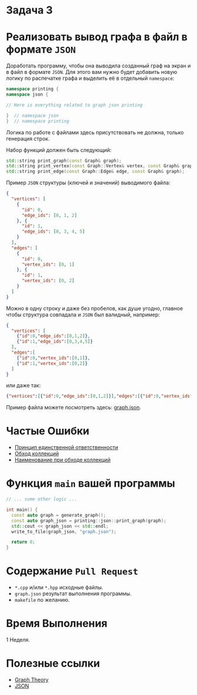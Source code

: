 # Задача 3

# Реализовать вывод графа в файл в формате `JSON`

Доработать программу, чтобы она выводила созданный граф на экран и в файл в формате `JSON`.
Для этого вам нужно будет добавить новую логику по распечатке графа и выделить её в отдельный `namespace`:
```cpp
namespace printing {
namespace json {

// Here is everything related to graph json printing

}  // namespace json
}  // namespace printing
```
Логика по работе с файлами здесь присутствовать не должна, только генерация строк.

Набор функций должен быть следующий:
```cpp
std::string print_graph(const Graph& graph);
std::string print_vertex(const Graph::Vertex& vertex, const Graph& graph);
std::string print_edge(const Graph::Edge& edge, const Graph& graph);
```

Пример `JSON` структуры (ключей и значений) выводимого файла:
```json
{
  "vertices": [
    {
      "id": 0,
      "edge_ids": [0, 1, 2]
    }, {
      "id": 1,
      "edge_ids": [0, 3, 4, 5]
    }
  ],
  "edges": [
    {
      "id": 0,
      "vertex_ids": [0, 1]
    }, {
      "id": 1,
      "vertex_ids": [0, 2]
    }
  ]
}
```

Можно в одну строку и даже без пробелов, как душе угодно, главное чтобы структура совпадала и `JSON` был валидный, например:
```json
{
  "vertices": [
    {"id":0,"edge_ids":[0,1,2]},
    {"id":1,"edge_ids":[0,3,4,5]}
  ],
  "edges":[
    {"id":0,"vertex_ids":[0,1]},
    {"id":1,"vertex_ids":[0,2]}
  ]
}
```

или даже так:
```json
{"vertices":[{"id":0,"edge_ids":[0,1,2]}],"edges":[{"id":0,"vertex_ids":[0,1]}]}
```

Пример файла можете посмотреть здесь: [graph.json](graph.json).

# Частые Ошибки

- [Принцип единственной ответственности](/practice/common_mistakes.md#single-responsility-principle)
- [Обход коллекций](/practice/common_mistakes.md#collections-traversal)
- [Наименование при обходе коллекций](/practice/common_mistakes.md#collections-traversal-naming)

# Функция `main` вашей программы

```cpp
// ... some other logic ...

int main() {
  const auto graph = generate_graph();
  const auto graph_json = printing::json::print_graph(graph);
  std::cout << graph_json << std::endl;
  write_to_file(graph_json, "graph.json");

  return 0;
}
```

# Содержание `Pull Request`

- `*.cpp` и/или `*.hpp` исходные файлы.
- `graph.json` результат выполнения программы.
- `makefile` по желанию.

# Время Выполнения

1 Неделя.

# Полезные ссылки

- [Graph Theory](https://en.wikipedia.org/wiki/Graph_theory)
- [JSON](https://en.wikipedia.org/wiki/JSON)
